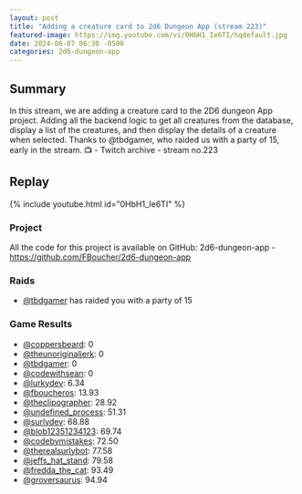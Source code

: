 ```yaml
---
layout: post
title: "Adding a creature card to 2d6 Dungeon App (stream 223)"
featured-image: https://img.youtube.com/vi/0HbH1_Ie6TI/hqdefault.jpg
date: 2024-06-07 06:30 -0500
categories: 2d6-dungeon-app
---
```

## Summary
In this stream, we are adding a creature card to the 2D6 dungeon App project. Adding all the backend logic to get all creatures from the database, display a list of the creatures, and then display the details of a creature when selected. Thanks to @tbdgamer, who raided us with a party of 15, early in the stream. 
📺 - Twitch archive - stream no.223 

## Replay

{% include youtube.html id="0HbH1_Ie6TI" %}
<br/><!--more-->


### Project

All the code for this project is available on GitHub: 2d6-dungeon-app - https://github.com/FBoucher/2d6-dungeon-app

### Raids

- [@tbdgamer](https://www.twitch.tv/tbdgamer) has raided you with a party of 15

### Game Results

- [@coppersbeard](https://www.twitch.tv/coppersbeard): 0
- [@theunoriginaljerk](https://www.twitch.tv/theunoriginaljerk): 0
- [@tbdgamer](https://www.twitch.tv/tbdgamer): 0
- [@codewithsean](https://www.twitch.tv/codewithsean): 0
- [@lurkydev](https://www.twitch.tv/lurkydev): 6.34
- [@fboucheros](https://www.twitch.tv/fboucheros): 13.93
- [@theclipographer](https://www.twitch.tv/theclipographer): 28.92
- [@undefined_process](https://www.twitch.tv/undefined_process): 51.31
- [@surlydev](https://www.twitch.tv/surlydev): 68.88
- [@blob12351234123](https://www.twitch.tv/blob12351234123): 69.74
- [@codebymistakes](https://www.twitch.tv/codebymistakes): 72.50
- [@therealsurlybot](https://www.twitch.tv/therealsurlybot): 77.58
- [@jeffs_hat_stand](https://www.twitch.tv/jeffs_hat_stand): 79.58
- [@fredda_the_cat](https://www.twitch.tv/fredda_the_cat): 93.49
- [@groversaurus](https://www.twitch.tv/groversaurus): 94.94
